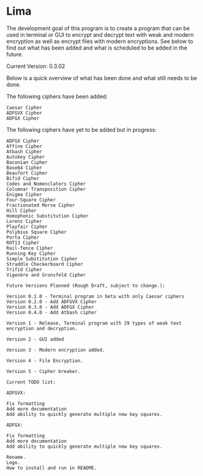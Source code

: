 # Lima

The development goal of this program is to create a program that can be used in terminal or GUI to encrypt and decrypt text with weak and modern encryption as well as encrypt files with modern encryptions. See below to find out what has been added and what is scheduled to be added in the future.

Current Version: 0.3.02

Below is a quick overview of what has been done and what still needs to be done.

The following ciphers have been added:

    Caesar Cipher
    ADFGVX Cipher
    ADFGX Cipher

The following ciphers have yet to be added but in progress:

    ADFGX Cipher
    Affine Cipher
    Atbash Cipher
    Autokey Cipher
    Baconian Cipher
    Base64 Cipher
    Beaufort Cipher
    Bifid Cipher
    Codes and Nomenclators Cipher
    Columnar Transposition Cipher
    Enigma Cipher
    Four-Square Cipher
    Fractionated Morse Cipher
    Hill Cipher
    Homophonic Substitution Cipher
    Lorenz Cipher
    Playfair Cipher
    Polybius Square Cipher
    Porta Cipher
    ROT13 Cipher
    Rail-fence Cipher
    Running Key Cipher
    Simple Substitution Cipher
    Straddle Checkerboard Cipher
    Trifid Cipher
    Vigenère and Gronsfeld Cipher

    Future Versions Planned (Rough Draft, subject to change.):

    Version 0.1.0 - Terminal program in beta with only Caesar ciphers
    Version 0.2.0 - Add ADFGVX Cipher
    Version 0.3.0 - Add ADFGX Cipher
    Version 0.4.0 - Add Atbash cipher

    Version 1 - Release, Terminal program with 29 types of weak text encryption and decryption.

    Version 2 - GUI added

    Version 3 - Modern encryption added.

    Version 4 - File Encryption.

    Version 5 - Cipher breaker.

    Current TODO list:

    ADFGVX:

    Fix formatting
    Add more documentation
    Add ability to quickly generate multiple new key squares.

    ADFGX:

    Fix formatting
    Add more documentation
    Add ability to quickly generate multiple new key squares.

    Rename.
    Logo.
    How to install and run in README.
